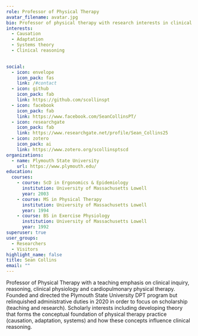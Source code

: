 ```yaml
---
role: Professor of Physical Therapy
avatar_filename: avatar.jpg
bio: Professor of physical therapy with research interests in clinical reasoning, stress and adaptation.
interests:
  - Causation
  - Adaptation
  - Systems theory
  - Clinical reasoning
  

social:
  - icon: envelope
    icon_pack: fas
    link: /#contact
  - icon: github
    icon_pack: fab
    link: https://github.com/scollinspt
  - icon: facebook
    icon_pack: fab
    link: https://www.facebook.com/SeanCollinsPT/
  - icon: researchgate
    icon_pack: fab
    link: https://www.researchgate.net/profile/Sean_Collins25
  - icon: zotero
    icon_pack: ai
    link: https://www.zotero.org/scollinsptscd
organizations:
  - name: Plymouth State University
    url: https://www.plymouth.edu/
education:
  courses:
    - course: ScD in Ergonomics & Epidemiology
      institution: University of Massachusetts Lowell
      year: 2003
    - course: MS in Physical Therapy
      institution: University of Massachusetts Lowell
      year: 1994
    - course: BS in Exercise Physiology
      institution: University of Massachusetts Lowell
      year: 1992
superuser: true
user_groups:
  - Researchers
  - Visitors
highlight_name: false
title: Sean Collins
email: ""
---
```


Professor of Physical Therapy with a teaching emphasis on clinical inquiry, reasoning, clinical physiology and cardiopulmonary physical therapy. Founded and directed the Plymouth State University DPT program but relinquished administrative duties in 2020 in order to focus on scholarship (teaching and research). Scholarly interests including developing theory that forms the conceptual foundation of physical therapy practice (causation, adaptation, systems) and how these concepts influence clinical reasoning. 
